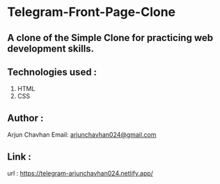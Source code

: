 # Telegram-Front-Page-Clone

## A clone of the Simple Clone for practicing web development skills.

## Technologies used :
   1. HTML
   2. CSS

## Author :
   Arjun Chavhan
   Email: arjunchavhan024@gmail.com

## Link :
   url : https://telegram-arjunchavhan024.netlify.app/

